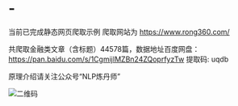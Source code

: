 # -
当前已完成静态网页爬取示例   爬取网站为 https://www.rong360.com/

共爬取金融类文章（含标题）44578篇，数据地址百度网盘：
 https://pan.baidu.com/s/1CgmijIMZBn24ZQoprfyzTw 提取码: uqdb 

原理介绍请关注公众号“NLP炼丹师”

![二维码](https://user-images.githubusercontent.com/79993875/109839924-8c843780-7c82-11eb-8cb5-dd474c8713cd.jpg)
